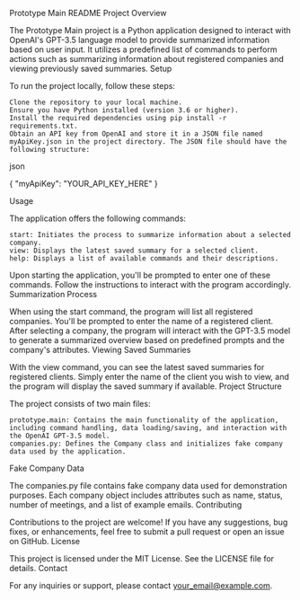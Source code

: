 Prototype Main README
Project Overview

The Prototype Main project is a Python application designed to interact with OpenAI's GPT-3.5 language model to provide summarized information based on user input. It utilizes a predefined list of commands to perform actions such as summarizing information about registered companies and viewing previously saved summaries.
Setup

To run the project locally, follow these steps:

    Clone the repository to your local machine.
    Ensure you have Python installed (version 3.6 or higher).
    Install the required dependencies using pip install -r requirements.txt.
    Obtain an API key from OpenAI and store it in a JSON file named myApiKey.json in the project directory. The JSON file should have the following structure:

json

{
  "myApiKey": "YOUR_API_KEY_HERE"
}

Usage

The application offers the following commands:

    start: Initiates the process to summarize information about a selected company.
    view: Displays the latest saved summary for a selected client.
    help: Displays a list of available commands and their descriptions.

Upon starting the application, you'll be prompted to enter one of these commands. Follow the instructions to interact with the program accordingly.
Summarization Process

When using the start command, the program will list all registered companies. You'll be prompted to enter the name of a registered client. After selecting a company, the program will interact with the GPT-3.5 model to generate a summarized overview based on predefined prompts and the company's attributes.
Viewing Saved Summaries

With the view command, you can see the latest saved summaries for registered clients. Simply enter the name of the client you wish to view, and the program will display the saved summary if available.
Project Structure

The project consists of two main files:

    prototype.main: Contains the main functionality of the application, including command handling, data loading/saving, and interaction with the OpenAI GPT-3.5 model.
    companies.py: Defines the Company class and initializes fake company data used by the application.

Fake Company Data

The companies.py file contains fake company data used for demonstration purposes. Each company object includes attributes such as name, status, number of meetings, and a list of example emails.
Contributing

Contributions to the project are welcome! If you have any suggestions, bug fixes, or enhancements, feel free to submit a pull request or open an issue on GitHub.
License

This project is licensed under the MIT License. See the LICENSE file for details.
Contact

For any inquiries or support, please contact your_email@example.com.
